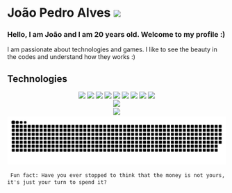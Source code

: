 # João Pedro Alves <img src="https://raw.githubusercontent.com/MartinHeinz/MartinHeinz/master/wave.gif" width="30px">

### Hello, I am João and I am 20 years old. Welcome to my profile :)

I am passionate about technologies and games. I like to see the beauty in the codes and understand how they works :)
<br>

## Technologies

<center>

<img src="https://img.shields.io/badge/Elixir-4B275F?style=for-the-badge&logo=elixir&logoColor=white" />
<img src="https://img.shields.io/badge/html%205-orange?style=for-the-badge&logo=html5&logoColor=white&labelColor=orange" />
<img src="https://img.shields.io/badge/PostgreSQL-316192?style=for-the-badge&logo=postgresql&logoColor=white" />
<img src="https://img.shields.io/badge/CSS%203-5188FE?style=for-the-badge&logo=css3&logoColor=white&labelColor=5188FE" />
<img src="https://img.shields.io/badge/Js-FFDC0B?style=for-the-badge&logo=javascript&logoColor=000&labelColor=FFDC0B" />
<img src="https://img.shields.io/badge/Ts-3276E6?style=for-the-badge&logo=typescript&logoColor=white&labelColor=3276E6" />
<img src="https://img.shields.io/badge/Node.js-339933?style=for-the-badge&logo=nodedotjs&logoColor=white" />
<img src="https://img.shields.io/badge/React-20232A?style=for-the-badge&logo=react&logoColor=61DAFB" />
<img src="https://img.shields.io/badge/MongoDB-white?style=for-the-badge&logo=mongodb&logoColor=4EA94B" />

</center>
<center>
    <img width="400px" src="https://github-readme-stats.vercel.app/api/top-langs/?username=joaopealves&langs_count=8)](https://github.com/joaopealves/github-readme-statsl" />
    </br>
     <img width="400px" src="https://github-readme-stats.vercel.app/api?username=joaopealves&hide=contribs,prs" />
</center>

<img src="./gitDocs/github-user-contribution.svg" />

     Fun fact: Have you ever stopped to think that the money is not yours, it's just your turn to spend it?

